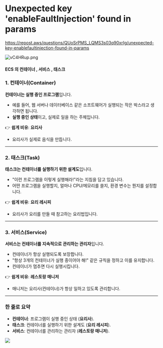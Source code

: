 # Unexpected key 'enableFaultInjection' found in params


https://repost.aws/questions/QUoSrPMS_LQMS3s03q90xrIg/unexpected-key-enablefaultinjection-found-in-params

![vC4HRup.png](https://i.imgur.com/vC4HRup.png)
#### ECS 의 컨테이너 , 서비스 , 태스크

### 1. **컨테이너(Container)**

**컨테이너는 실행 중인 프로그램**입니다.

- 예를 들어, 웹 서버나 데이터베이스 같은 소프트웨어가 실행되는 작은 박스라고 생각하면 됩니다.
- **실행 중인 상태**이고, 실제로 일을 하는 주체입니다.

👉 **쉽게 비유**: **요리사**

- 요리사가 실제로 음식을 만듭니다.

---

### 2. **태스크(Task)**

**태스크는 컨테이너를 실행하기 위한 설계도**입니다.

- "이런 프로그램을 이렇게 실행해라!"라는 지침을 담고 있습니다.
- 어떤 프로그램을 실행할지, 얼마나 CPU/메모리를 쓸지, 환경 변수는 뭔지를 설정합니다.

👉 **쉽게 비유**: **요리 레시피**

- 요리사가 요리를 만들 때 참고하는 요리법입니다.

---

### 3. **서비스(Service)**

**서비스는 컨테이너를 지속적으로 관리하는 관리자**입니다.

- 컨테이너가 항상 실행되도록 보장합니다.
- "항상 3개의 컨테이너가 실행 중이어야 해!" 같은 규칙을 정하고 이를 유지합니다.
- 컨테이너가 멈추면 다시 실행시킵니다.

👉 **쉽게 비유**: **레스토랑 매니저**

- 매니저는 요리사(컨테이너)가 항상 일하고 있도록 관리합니다.

---

### **한 줄로 요약**

- **컨테이너**: 프로그램이 실행 중인 상태 (**요리사**).
- **태스크**: 컨테이너를 실행하기 위한 설계도 (**요리 레시피**).
- **서비스**: 컨테이너를 관리하는 관리자 (**레스토랑 매니저**).

![](https://i.imgur.com/vC4HRup.png)

